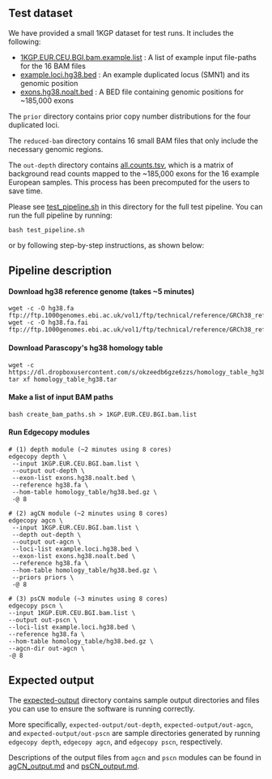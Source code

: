 ## Test dataset

We have provided a small 1KGP dataset for test runs. It includes the following:
- [1KGP.EUR.CEU.BGI.bam.example.list](1KGP.EUR.CEU.BGI.bam.example.list) : A list of example input file-paths for the 16 BAM files
- [example.loci.hg38.bed](example.loci.hg38.bed) : An example duplicated locus (SMN1) and its genomic position
- [exons.hg38.noalt.bed](exons.hg38.noalt.bed) : A BED file containing genomic positions for ~185,000 exons

The `prior` directory contains prior copy number distributions for the four duplicated loci. 

The `reduced-bam` directory contains 16 small BAM files that only include the necessary genomic regions.

The `out-depth` directory contains [all.counts.tsv](out-depth/all/all.counts.tsv), which is a matrix of background read counts mapped to the ~185,000 exons for the 16 example European samples. This process has been precomputed for the users to save time.

Please see [test_pipeline.sh](test_pipeline.sh) in this directory for the full test pipeline. You can run the full pipeline by running:
```
bash test_pipeline.sh
```

or by following step-by-step instructions, as shown below:

## Pipeline description

#### Download hg38 reference genome (takes ~5 minutes)
```
wget -c -O hg38.fa ftp://ftp.1000genomes.ebi.ac.uk/vol1/ftp/technical/reference/GRCh38_reference_genome/GRCh38_full_analysis_set_plus_decoy_hla.fa
wget -c -O hg38.fa.fai ftp://ftp.1000genomes.ebi.ac.uk/vol1/ftp/technical/reference/GRCh38_reference_genome/GRCh38_full_analysis_set_plus_decoy_hla.fa.fai
```

#### Download Parascopy's hg38 homology table
```
wget -c https://dl.dropboxusercontent.com/s/okzeedb6gze6zzs/homology_table_hg38.tar
tar xf homology_table_hg38.tar
```

#### Make a list of input BAM paths
```
bash create_bam_paths.sh > 1KGP.EUR.CEU.BGI.bam.list
```

#### Run Edgecopy modules
```
# (1) depth module (~2 minutes using 8 cores)
edgecopy depth \
 --input 1KGP.EUR.CEU.BGI.bam.list \
 --output out-depth \
 --exon-list exons.hg38.noalt.bed \
 --reference hg38.fa \
 --hom-table homology_table/hg38.bed.gz \
 -@ 8

# (2) agCN module (~2 minutes using 8 cores)
edgecopy agcn \
 --input 1KGP.EUR.CEU.BGI.bam.list \
 --depth out-depth \
 --output out-agcn \
 --loci-list example.loci.hg38.bed \
 --exon-list exons.hg38.noalt.bed \
 --reference hg38.fa \
 --hom-table homology_table/hg38.bed.gz \
 --priors priors \
 -@ 8

# (3) psCN module (~3 minutes using 8 cores)
edgecopy pscn \
--input 1KGP.EUR.CEU.BGI.bam.list \
--output out-pscn \
--loci-list example.loci.hg38.bed \
--reference hg38.fa \
--hom-table homology_table/hg38.bed.gz \
--agcn-dir out-agcn \
-@ 8
```

## Expected output

The [expected-output](./expected-output/) directory contains sample output directories and files you can use to ensure the software is running correctly.

More specifically, `expected-output/out-depth`, `expected-output/out-agcn`, and `expected-output/out-pscn` are sample directories generated by running `edgecopy depth`, `edgecopy agcn`, and `edgecopy pscn`, respectively.

Descriptions of the output files from `agcn` and `pscn` modules can be found in [agCN_output.md](../docs/agCN_output.md) and [psCN_output.md](../docs/psCN_output.md).
